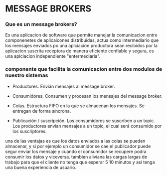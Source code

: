 # MESSAGE BROKERS

### Que es un message brokers?

 Es una aplicacion de software que permite manejar la comunicacion entre componenetes de aplicaicones distribuidas, actua como intermediario que los mensajes enviados po una aplciacion productora sean recibidos por la aplicacion suscrita receptora de manera eficiente confiable y segura, es una aplciacion independiente "entermediaria".

 ### componente que facilita la comunicacion entre dos modulos de nuestro sistemas

   - Productores. Envían mensajes al message broker.

   - Consumidores. Consumen y procesan los mensajes del message broker.
    
   - Colas. Estructura FIFO en la que se almacenan los mensajes. Se entregan de forma
    síncrona.
    
   - Publicación / suscripción. Los consumidores se suscriben a un topic. Los productores envían mensajes a un topic, el cual será consumido por los suscriptores.


  una de las ventajas es que los datos enviados a las colas se pueden almacenar, y si por ejemplo un consumidor se cae el publicador puede segur enviar los mensaje y cuando el consumidor se recupere podra consumir los datos y viceversa.
  tambien aliviana las cargas largas de trabajo para que el cliente no tenga que esperar 5 10 minutos y asi tenga una buena experiencia de usuario.